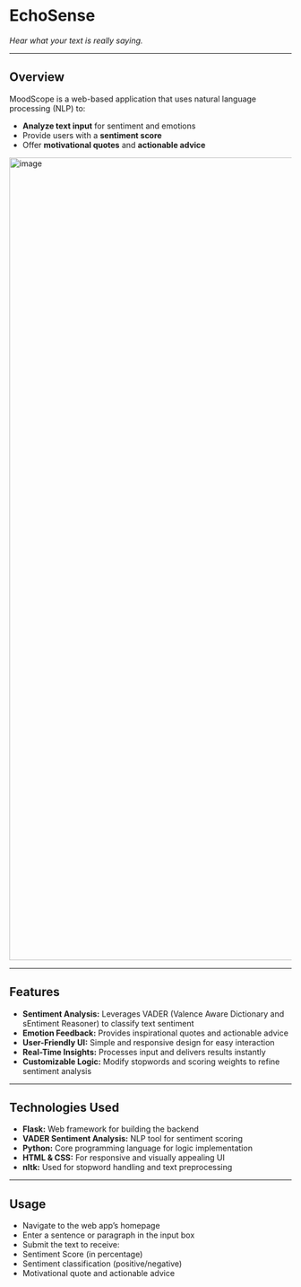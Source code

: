 # **EchoSense**  
*Hear what your text is really saying.*

---

## **Overview**  
MoodScope is a web-based application that uses natural language processing (NLP) to:  
- **Analyze text input** for sentiment and emotions  
- Provide users with a **sentiment score**  
- Offer **motivational quotes** and **actionable advice**
<img width="1430" alt="image" src="https://github.com/user-attachments/assets/289deb32-0d5b-4475-b346-12f12dfd2f92" />


---

## **Features**  
- **Sentiment Analysis:** Leverages VADER (Valence Aware Dictionary and sEntiment Reasoner) to classify text sentiment  
- **Emotion Feedback:** Provides inspirational quotes and actionable advice  
- **User-Friendly UI:** Simple and responsive design for easy interaction  
- **Real-Time Insights:** Processes input and delivers results instantly  
- **Customizable Logic:** Modify stopwords and scoring weights to refine sentiment analysis  

---

## **Technologies Used**  
- **Flask:** Web framework for building the backend  
- **VADER Sentiment Analysis:** NLP tool for sentiment scoring  
- **Python:** Core programming language for logic implementation  
- **HTML & CSS:** For responsive and visually appealing UI  
- **nltk:** Used for stopword handling and text preprocessing  

---
## **Usage**
- Navigate to the web app’s homepage
- Enter a sentence or paragraph in the input box
- Submit the text to receive:
- Sentiment Score (in percentage)
- Sentiment classification (positive/negative)
- Motivational quote and actionable advice
